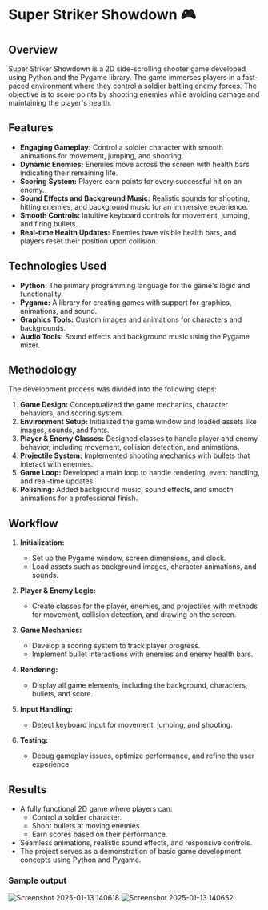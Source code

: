 # Super Striker Showdown 🎮

## Overview
Super Striker Showdown is a 2D side-scrolling shooter game developed using Python and the Pygame library. The game immerses players in a fast-paced environment where they control a soldier battling enemy forces. The objective is to score points by shooting enemies while avoiding damage and maintaining the player's health.

## Features
- **Engaging Gameplay:** Control a soldier character with smooth animations for movement, jumping, and shooting.
- **Dynamic Enemies:** Enemies move across the screen with health bars indicating their remaining life.
- **Scoring System:** Players earn points for every successful hit on an enemy.
- **Sound Effects and Background Music:** Realistic sounds for shooting, hitting enemies, and background music for an immersive experience.
- **Smooth Controls:** Intuitive keyboard controls for movement, jumping, and firing bullets.
- **Real-time Health Updates:** Enemies have visible health bars, and players reset their position upon collision.

## Technologies Used
- **Python:** The primary programming language for the game's logic and functionality.
- **Pygame:** A library for creating games with support for graphics, animations, and sound.
- **Graphics Tools:** Custom images and animations for characters and backgrounds.
- **Audio Tools:** Sound effects and background music using the Pygame mixer.

## Methodology
The development process was divided into the following steps:

1. **Game Design:** Conceptualized the game mechanics, character behaviors, and scoring system.
2. **Environment Setup:** Initialized the game window and loaded assets like images, sounds, and fonts.
3. **Player & Enemy Classes:** Designed classes to handle player and enemy behavior, including movement, collision detection, and animations.
4. **Projectile System:** Implemented shooting mechanics with bullets that interact with enemies.
5. **Game Loop:** Developed a main loop to handle rendering, event handling, and real-time updates.
6. **Polishing:** Added background music, sound effects, and smooth animations for a professional finish.

## Workflow
1. **Initialization:**
    - Set up the Pygame window, screen dimensions, and clock.
    - Load assets such as background images, character animations, and sounds.
      
2. **Player & Enemy Logic:**
    - Create classes for the player, enemies, and projectiles with methods for movement, collision detection, and drawing on the screen.
      
3. **Game Mechanics:**
    - Develop a scoring system to track player progress.
    - Implement bullet interactions with enemies and enemy health bars.
      
4. **Rendering:**
    - Display all game elements, including the background, characters, bullets, and score.
      
5. **Input Handling:**
    - Detect keyboard input for movement, jumping, and shooting.
      
6. **Testing:**
    - Debug gameplay issues, optimize performance, and refine the user experience.

## Results
- A fully functional 2D game where players can:
    - Control a soldier character.
    - Shoot bullets at moving enemies.
    - Earn scores based on their performance.
- Seamless animations, realistic sound effects, and responsive controls.
- The project serves as a demonstration of basic game development concepts using Python and Pygame.
### Sample output
![Screenshot 2025-01-13 140618](https://github.com/user-attachments/assets/c556b4de-ef8a-4079-86b3-7ee55b1c0d15) ![Screenshot 2025-01-13 140652](https://github.com/user-attachments/assets/ed22c1ad-b63d-4403-a42f-d1fef30d6974)



